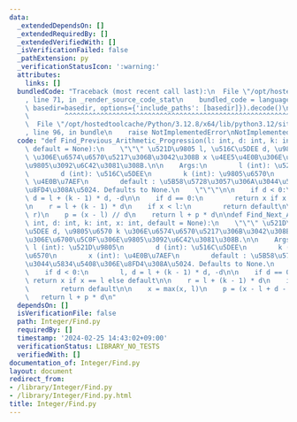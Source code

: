 ```yaml
---
data:
  _extendedDependsOn: []
  _extendedRequiredBy: []
  _extendedVerifiedWith: []
  _isVerificationFailed: false
  _pathExtension: py
  _verificationStatusIcon: ':warning:'
  attributes:
    links: []
  bundledCode: "Traceback (most recent call last):\n  File \"/opt/hostedtoolcache/Python/3.12.8/x64/lib/python3.12/site-packages/onlinejudge_verify/documentation/build.py\"\
    , line 71, in _render_source_code_stat\n    bundled_code = language.bundle(stat.path,\
    \ basedir=basedir, options={'include_paths': [basedir]}).decode()\n          \
    \         ^^^^^^^^^^^^^^^^^^^^^^^^^^^^^^^^^^^^^^^^^^^^^^^^^^^^^^^^^^^^^^^^^^^^^^^^^^^^^^^^^\n\
    \  File \"/opt/hostedtoolcache/Python/3.12.8/x64/lib/python3.12/site-packages/onlinejudge_verify/languages/python.py\"\
    , line 96, in bundle\n    raise NotImplementedError\nNotImplementedError\n"
  code: "def Find_Previous_Arithmetic_Progression(l: int, d: int, k: int, x: int,\
    \ default = None):\n    \"\"\" \u521D\u9805 l, \u516C\u5DEE d, \u9805\u6570 k\
    \ \u306E\u6574\u6570\u5217\u306B\u3042\u308B x \u4EE5\u4E0B\u306E\u6700\u5927\u306E\
    \u9805\u3092\u6C42\u3081\u308B.\n\n    Args:\n        l (int): \u521D\u9805\n\
    \        d (int): \u516C\u5DEE\n        k (int): \u9805\u6570\n        x (int):\
    \ \u4E0B\u7AEF\n        default : \u5B58\u5728\u3057\u306A\u3044\u5834\u5408\u306E\
    \u8FD4\u308A\u5024. Defaults to None.\n    \"\"\"\n\n    if d < 0:\n        l,\
    \ d = l + (k - 1) * d, -d\n\n    if d == 0:\n        return x if x == l else default\n\
    \n    r = l + (k - 1) * d\n    if x < l:\n        return default\n\n    x = min(x,\
    \ r)\n    p = (x - l) // d\n    return l + p * d\n\ndef Find_Next_Arithmetic_Progression(l:\
    \ int, d: int, k: int, x: int, default = None):\n    \"\"\" \u521D\u9805 l, \u516C\
    \u5DEE d, \u9805\u6570 k \u306E\u6574\u6570\u5217\u306B\u3042\u308B x \u4EE5\u4E0A\
    \u306E\u6700\u5C0F\u306E\u9805\u3092\u6C42\u3081\u308B.\n\n    Args:\n       \
    \ l (int): \u521D\u9805\n        d (int): \u516C\u5DEE\n        k (int): \u9805\
    \u6570\n        x (int): \u4E0B\u7AEF\n        default : \u5B58\u5728\u3057\u306A\
    \u3044\u5834\u5408\u306E\u8FD4\u308A\u5024. Defaults to None.\n    \"\"\"\n\n\
    \    if d < 0:\n        l, d = l + (k - 1) * d, -d\n\n    if d == 0:\n       \
    \ return x if x == l else default\n\n    r = l + (k - 1) * d\n    if r < x:\n\
    \        return default\n\n    x = max(x, l)\n    p = (x - l + d - 1) // d\n \
    \   return l + p * d\n"
  dependsOn: []
  isVerificationFile: false
  path: Integer/Find.py
  requiredBy: []
  timestamp: '2024-02-25 14:43:02+09:00'
  verificationStatus: LIBRARY_NO_TESTS
  verifiedWith: []
documentation_of: Integer/Find.py
layout: document
redirect_from:
- /library/Integer/Find.py
- /library/Integer/Find.py.html
title: Integer/Find.py
---
```

